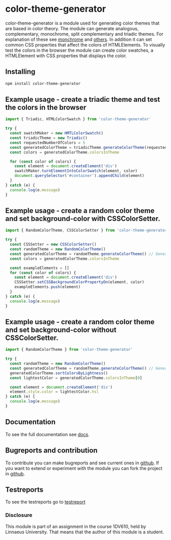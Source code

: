 # color-theme-generator
color-theme-generator is a module used for generating color themes that are based in color theory. The module can generate analogous, complementary, monochrome, split complementary and triadic themes. For explanation of these see [monchrome](https://en.wikipedia.org/wiki/Monochrome) and [others](https://en.wikipedia.org/wiki/Harmony_(color)). In addition it can set common CSS properties that affect the colors of HTMLElements. To visually test the colors in the browser the module can create color swatches, a HTMLElement with CSS properties that displays the color.

## Installing
```bash
npm install color-theme-generator
```

## Example usage - create a triadic theme and test the colors in the browser
```js
import { Triadic, HTMLColorSwatch } from 'color-theme-generator'

try {
  const swatchMaker = new HMTLColorSwatch()
  const triadicTheme = new Triadic()
  const requestedNumberOfColors = 5
  const generatedColorTheme = triadicTheme.generateColorTheme(requestedNumberOfColors)
  const colors = generatedColorTheme.colorsInTheme

  for (const color of colors) {
    const element = document.createElement('div')
    swatchMaker.turnElementIntoColorSwatch(element, color)
    document.querySelector('#container').appendChild(element)
  }
} catch (e) {
  console.log(e.message)
}
```

## Example usage - create a random color theme and set background-color with CSSColorSetter.
```js
import { RandomColorTheme, CSSColorSetter } from 'color-theme-generator'

try {
  const CSSSetter = new CSSColorSetter()
  const randomTheme = new RandomColorTheme()
  const generatedColorTheme = randomTheme.generateColorTheme() // Generates a theme with 2 - 5 colors.
  const colors = generatedColorTheme.colorsInTheme

  const exampleElements = []
  for (const color of colors) {
    const element = document.createElement('div')
    CSSSetter.setCSSBackgroundColorPropertyOn(element, color)
    exampleElements.push(element)
  }
} catch (e) {
  console.log(e.message)
}
```

## Example usage - create a random color theme and set background-color without CSSColorSetter.
```js
import { RandomColorTheme } from 'color-theme-generator'

try {
  const randomTheme = new RandomColorTheme()
  const generatedColorTheme = randomTheme.generateColorTheme() // Generates a random theme with 2 - 5 colors.
  generatedColorTheme.sortColorsByLightness()
  const lightestColor = generatedColorTheme.colorsInTheme[0]

  const element = document.createElement('div')
  element.style.color = lightestColor.hsl
} catch (e) {
  console.log(e.message)
}
```

## Documentation
To see the full documentation see [docs](./docs.md).

## Bugreports and contribution
To contribute you can make bugreports and see current ones in [github](https://github.com/Karin0002/color-theme-generator/issues). If you want to extend or experiment with the module you can fork the project in [github](https://github.com/Karin0002/color-theme-generator).

## Testreports
To see the testreports go to [testreport](./testreports.md)

### Disclosure
This module is part of an assignment in the course 1DV610, held by Linnaeus University. That means that the author of this module is a student.
